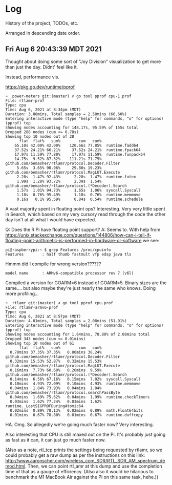 # Log

History of the project, TODOs, etc.

Arranged in descending date order.

## Fri Aug  6 20:43:39 MDT 2021

Thought about doing some sort of "Joy Division" visualization to get more than just the day. Didnt' feel like it.

Instead, performance vis.

https://pkg.go.dev/runtime/pprof

```
➜  power-meters git:(master) ✗ go tool pprof cpu-1.prof
File: rtlamr-prof
Type: cpu
Time: Aug 6, 2021 at 8:34pm (MDT)
Duration: 3.88mins, Total samples = 2.58mins (66.60%)
Entering interactive mode (type "help" for commands, "o" for options)
(pprof) top
Showing nodes accounting for 148.17s, 95.59% of 155s total
Dropped 288 nodes (cum <= 0.78s)
Showing top 10 nodes out of 28
      flat  flat%   sum%        cum   cum%
    65.10s 42.00% 42.00%    120.66s 77.85%  runtime.fadd64
    37.52s 24.21% 66.21%     37.52s 24.21%  runtime.fpack64
    17.97s 11.59% 77.80%     17.97s 11.59%  runtime.funpack64
    14.75s  9.52% 87.32%    111.21s 71.75%  github.com/bemasher/rtlamr/protocol.Decoder.Filter
     5.65s  3.65% 90.96%     29.80s 19.23%  github.com/bemasher/rtlamr/protocol.MagLUT.Execute
     2.28s  1.47% 92.43%      2.28s  1.47%  runtime.futex
     1.99s  1.28% 93.72%      2.39s  1.54%  github.com/bemasher/rtlamr/protocol.(*Decoder).Search
     1.57s  1.01% 94.73%      1.65s  1.06%  syscall.Syscall
     1.18s  0.76% 95.49%      1.18s  0.76%  runtime.memmove
     0.16s   0.1% 95.59%      0.84s  0.54%  runtime.schedule
```

A vast majority spent in floating point ops? Interesting. Very very little spent in Search, which based on my very cursory read through the code the other day isn't at all what I would have expected.

Q: Does the R Pi have floating point support?
A: Seems to. With help from https://unix.stackexchange.com/questions/144806/how-can-i-tell-if-floating-point-arithmetic-is-performed-in-hardware-or-software we see:

```
pi@raspberrypi:~ $ grep Features /proc/cpuinfo
Features        : half thumb fastmult vfp edsp java tls
```

Hmmm did I compile for wrong version??????

```
model name      : ARMv6-compatible processor rev 7 (v6l)
```

Compiled a version for GOARM=6 instead of GOARM=5. Binary sizes are the same.... but also maybe they're just nearly the same who knows. Doing more profiling...

```
➜  rtlamr git:(master) ✗ go tool pprof cpu.prof
File: rtlamr-armv6-prof
Type: cpu
Time: Aug 6, 2021 at 8:57pm (MDT)
Duration: 4.01mins, Total samples = 2.08mins (51.91%)
Entering interactive mode (type "help" for commands, "o" for options)
(pprof) top
Showing nodes accounting for 1.64mins, 78.80% of 2.08mins total
Dropped 343 nodes (cum <= 0.01mins)
Showing top 10 nodes out of 61
      flat  flat%   sum%        cum   cum%
  0.78mins 37.35% 37.35%   0.80mins 38.24%  github.com/bemasher/rtlamr/protocol.Decoder.Filter
  0.32mins 15.53% 52.87%   0.32mins 15.53%  github.com/bemasher/rtlamr/protocol.MagLUT.Execute
  0.16mins  7.73% 60.60%   0.20mins  9.59%  github.com/bemasher/rtlamr/protocol.(*Decoder).Search
  0.14mins  6.56% 67.16%   0.15mins  7.02%  syscall.Syscall
  0.10mins  4.93% 72.09%   0.10mins  4.93%  runtime.memmove
  0.04mins  1.84% 73.93%   0.04mins  1.84%  github.com/bemasher/rtlamr/protocol.searchPassByte
  0.04mins  1.69% 75.62%   0.04mins  1.99%  runtime.checkTimers
  0.03mins  1.62% 77.24%   0.03mins  1.62%  runtime._LostSIGPROFDuringAtomic64
  0.02mins  0.89% 78.13%   0.02mins  0.89%  math.Float64bits
  0.01mins  0.67% 78.80%   0.01mins  0.67%  runtime.duffcopy
```

HA. Omg. So allegedly we're going much faster now? Very interesting.

Also interesting that CPU is still maxed out on the Pi. It's probably just going as fast as it can, it can just go much faster now.

(Also as a note, rtl_tcp prints the settings being requested by rtlamr, so we could probably get a raw dump as per the instructions on this link: http://www.aaronscher.com/wireless_com_SDR/RTL_SDR_AM_spectrum_demod.html. Then, we can point rtl_amr at this dump and use the completion time of that as a gauge of efficiency. (Also also it would be hilarious to benchmark the M1 MacBook Air against the Pi on this same task, hehe.))
